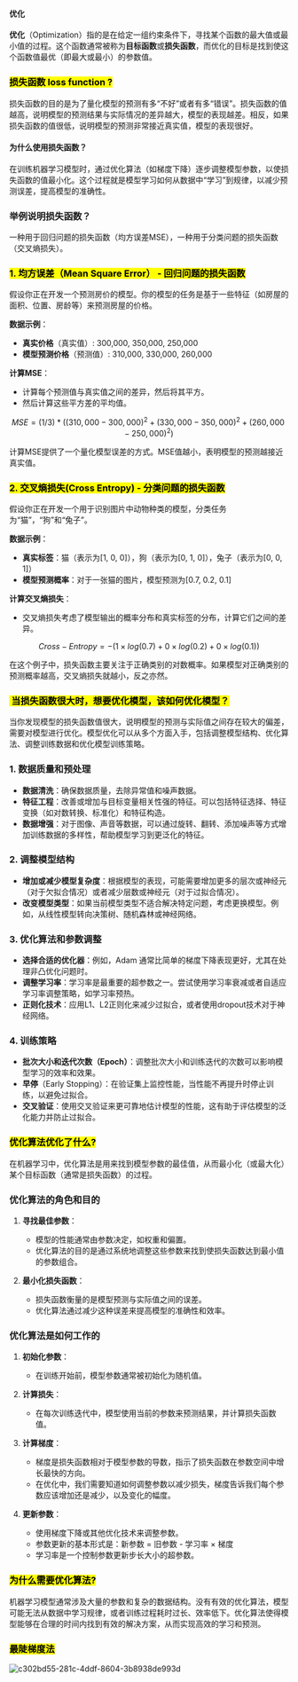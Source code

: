 #### 优化

**优化**（Optimization）指的是在给定一组约束条件下，寻找某个函数的最大值或最小值的过程。这个函数通常被称为**目标函数**或**损失函数**，而优化的目标是找到使这个函数值最优（即最大或最小）的参数值。





### <mark>损失函数 loss function ?</mark>



损失函数的目的是为了量化模型的预测有多“不好”或者有多“错误”。损失函数的值越高，说明模型的预测结果与实际情况的差异越大，模型的表现越差。相反，如果损失函数的值很低，说明模型的预测非常接近真实值，模型的表现很好。



#### 为什么使用损失函数？

在训练机器学习模型时，通过优化算法（如梯度下降）逐步调整模型参数，以使损失函数的值最小化。这个过程就是模型学习如何从数据中“学习”到规律，以减少预测误差，提高模型的准确性。



### 举例说明损失函数？

一种用于回归问题的损失函数（均方误差MSE），一种用于分类问题的损失函数（交叉熵损失）。



### <mark> 1. 均方误差（Mean Square Error） - 回归问题的损失函数</mark>

假设你正在开发一个预测房价的模型。你的模型的任务是基于一些特征（如房屋的面积、位置、房龄等）来预测房屋的价格。

**数据示例**：

* **真实价格**（真实值）: 300,000, 350,000, 250,000
* **模型预测价格**（预测值）: 310,000, 330,000, 260,000

**计算MSE**：

* 计算每个预测值与真实值之间的差异，然后将其平方。
* 然后计算这些平方差的平均值。

$$
MSE=(1/3)*​((310,000−300,000)^2+(330,000−350,000)^2+(260,000−250,000)^2)
$$

计算MSE提供了一个量化模型误差的方式。MSE值越小，表明模型的预测越接近真实值。



### <mark> 2. 交叉熵损失(Cross Entropy) - 分类问题的损失函数</mark>

假设你正在开发一个用于识别图片中动物种类的模型，分类任务为“猫”，“狗”和“兔子”。

**数据示例**：

* **真实标签**：猫（表示为[1, 0, 0]），狗（表示为[0, 1, 0]），兔子（表示为[0, 0, 1]）
* **模型预测概率**：对于一张猫的图片，模型预测为[0.7, 0.2, 0.1]

**计算交叉熵损失**：

* 交叉熵损失考虑了模型输出的概率分布和真实标签的分布，计算它们之间的差异。

$$
Cross-Entropy=−(1×log(0.7)+0×log(0.2)+0×log(0.1))
$$

在这个例子中，损失函数主要关注于正确类别的对数概率。如果模型对正确类别的预测概率越高，交叉熵损失就越小，反之亦然。





### <mark> 当损失函数很大时，想要优化模型，该如何优化模型？</mark>

当你发现模型的损失函数值很大，说明模型的预测与实际值之间存在较大的偏差，需要对模型进行优化。模型优化可以从多个方面入手，包括调整模型结构、优化算法、调整训练数据和优化模型训练策略。



### 1. 数据质量和预处理

* **数据清洗**：确保数据质量，去除异常值和噪声数据。
* **特征工程**：改善或增加与目标变量相关性强的特征。可以包括特征选择、特征变换（如对数转换、标准化）和特征构造。
* **数据增强**：对于图像、声音等数据，可以通过旋转、翻转、添加噪声等方式增加训练数据的多样性，帮助模型学习到更泛化的特征。

### 2. 调整模型结构

* **增加或减少模型复杂度**：根据模型的表现，可能需要增加更多的层次或神经元（对于欠拟合情况）或者减少层数或神经元（对于过拟合情况）。
* **改变模型类型**：如果当前模型类型不适合解决特定问题，考虑更换模型。例如，从线性模型转向决策树、随机森林或神经网络。

### 3. 优化算法和参数调整

* **选择合适的优化器**：例如，Adam 通常比简单的梯度下降表现更好，尤其在处理非凸优化问题时。
* **调整学习率**：学习率是最重要的超参数之一。尝试使用学习率衰减或者自适应学习率调整策略，如学习率预热。
* **正则化技术**：应用L1、L2正则化来减少过拟合，或者使用dropout技术对于神经网络。

### 4. 训练策略

* **批次大小和迭代次数（Epoch）**：调整批次大小和训练迭代的次数可以影响模型学习的效率和效果。
* **早停**（Early Stopping）：在验证集上监控性能，当性能不再提升时停止训练，以避免过拟合。
* **交叉验证**：使用交叉验证来更可靠地估计模型的性能，这有助于评估模型的泛化能力并防止过拟合。
  
  
  
  

### <mark>优化算法优化了什么?</mark>

在机器学习中，优化算法是用来找到模型参数的最佳值，从而最小化（或最大化）某个目标函数（通常是损失函数）的过程。



### 优化算法的角色和目的

1. **寻找最佳参数**：
   
   * 模型的性能通常由参数决定，如权重和偏置。
   * 优化算法的目的是通过系统地调整这些参数来找到使损失函数达到最小值的参数组合。

2. **最小化损失函数**：
   
   * 损失函数衡量的是模型预测与实际值之间的误差。
   * 优化算法通过减少这种误差来提高模型的准确性和效率。

### 优化算法是如何工作的

1. **初始化参数**：
   
   * 在训练开始前，模型参数通常被初始化为随机值。

2. **计算损失**：
   
   * 在每次训练迭代中，模型使用当前的参数来预测结果，并计算损失函数值。

3. **计算梯度**：
   
   * 梯度是损失函数相对于模型参数的导数，指示了损失函数在参数空间中增长最快的方向。
   * 在优化中，我们需要知道如何调整参数以减少损失，梯度告诉我们每个参数应该增加还是减少，以及变化的幅度。

4. **更新参数**：
   
   * 使用梯度下降或其他优化技术来调整参数。
   * 参数更新的基本形式是：新参数 = 旧参数 - 学习率 × 梯度
   * 学习率是一个控制参数更新步长大小的超参数。
     
     

### <mark>为什么需要优化算法?</mark>

机器学习模型通常涉及大量的参数和复杂的数据结构。没有有效的优化算法，模型可能无法从数据中学习规律，或者训练过程耗时过长、效率低下。优化算法使得模型能够在合理的时间内找到有效的解决方案，从而实现高效的学习和预测。



### <mark>最陡梯度法</mark>

![c302bd55-281c-4ddf-8604-3b8938de993d](file:///D:/TypeDown_Screenshot/c302bd55-281c-4ddf-8604-3b8938de993d.png)
